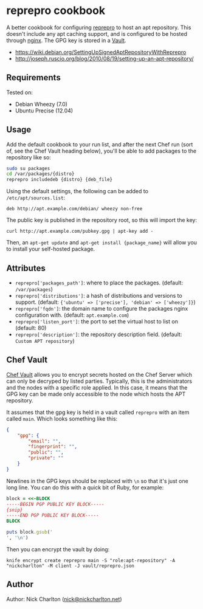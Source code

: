 # reprepro cookbook

A better cookbook for configuring [reprepro][] to host an apt repository. This
doesn't include any apt caching support, and is configured to be hosted through
[nginx][]. The GPG key is stored in a [Vault][].

* https://wiki.debian.org/SettingUpSignedAptRepositoryWithReprepro
* http://joseph.ruscio.org/blog/2010/08/19/setting-up-an-apt-repository/

## Requirements

Tested on:

* Debian Wheezy (7.0)
* Ubuntu Precise (12.04)

## Usage

Add the default cookbook to your run list, and after the next Chef run (sort of, 
see the Chef Vault heading below), you'll be able to add packages to the repository 
like so:

```bash
sudo su packages
cd /var/packages/{distro}
reprepro includedeb {distro} {deb_file}
```

Using the default settings, the following can be added to `/etc/apt/sources.list`:

```
deb http://apt.example.com/debian/ wheezy non-free
```

The public key is published in the repository root, so this will import the key:

```
curl http://apt.example.com/pubkey.gpg | apt-key add -
```

Then, an `apt-get update` and `apt-get install {package_name}` will allow you to
install your self-hosted package.

## Attributes

* `reprepro['packages_path']`: where to place the packages. (default: `/var/packages`)
* `reprepro['distributions']`: a hash of distributions and versions to support. 
(default: `{'ubuntu' => ['precise'], 'debian' => ['wheezy']}`)
* `reprepro['fqdn']`: the domain name to configure the packages nginx configuration 
with. (default: `apt.example.com`)
* `reprepro['listen_port']`: the port to set the virtual host to list on (default: 80)
* `reprepro['description']`: the repository description field. (default:
`Custom APT repository`)

## Chef Vault

[Chef Vault][Vault] allows you to encrypt secrets hosted on the Chef Server which
can only be decryped by listed parties. Typically, this is the administrators and
the nodes with a specific role applied. In this case, it means that the GPG key can
be made only accessible to the node which hosts the APT repository.

It assumes that the gpg key is held in a vault called `reprepro` with an item called
`main`. Which looks something like this:

```json
{
    "gpg": {
        "email": "",
        "fingerprint": "",
        "public": "",
        "private": ""
    }
}
```

Newlines in the GPG keys should be replaced with `\n` so that it's just one long 
line. You can do this with a quick bit of Ruby, for example:

```ruby
block = <<-BLOCK
-----BEGIN PGP PUBLIC KEY BLOCK-----
{snip}
-----END PGP PUBLIC KEY BLOCK-----
BLOCK

puts block.gsub('
', '\n')
```

Then you can encrypt the vault by doing:

```
knife encrypt create reprepro main -S "role:apt-repository" -A "nickcharlton" -M client -J vault/reprepro.json
```

## Author

Author: Nick Charlton (<nick@nickcharlton.net>)

[reprepro]: http://packages.debian.org/search?keywords=reprepro
[nginx]: https://github.com/opscode-cookbooks/nginx
[Vault]: https://github.com/Nordstrom/chef-vault

